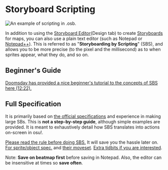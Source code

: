 Storyboard Scripting
======================

![An example of scripting in .osb.](SBS_Base.jpg "An example of scripting in .osb.")

  In addition to using the [Storyboard Editor](/wiki/Beatmap_Editor/Design)(Design tab) to create [Storyboards](/wiki/Storyboards) for maps, you can also use a plain text editor (such as Notepad or [Notepad++](http://www.notepad-plus-plus.org/)). This is referred to as "**Storyboarding by Scripting**" (SBS), and allows you to be more precise (to the pixel and the millisecond) as to when sprites appear, what they do, and so on.

Beginner's Guide
----------------

[Doomsday has provided a nice beginner's tutorial to the concepts of SBS here (12:22).](http://www.youtube.com/watch?v=UJ1YLDs-bZg)

Full Specification
------------------

It is primarily based on [the official specifications](http://osu.ppy.sh/forum/viewtopic.php?p=12468#p12468) and experience in making large SBs. This is **not a step-by-step guide**, although simple examples are provided. It is meant to exhaustively detail how SBS translates into actions on-screen in osu!.

[Please read the rule before doing SBS.](/wiki/Storyboard_Scripting/General_Rules) It will save you the hassle later on. [For sprite/object spec.](/wiki/Storyboard_Scripting/Objects) and [their moveset](/wiki/Storyboard_Scripting/Commands). [Extra tidbits if you are interested](/wiki/Storyboard_Scripting/Miscellaneous).

Note: **Save on beatmap first** before saving in Notepad. Also, the editor can be insensitive at times so **save often**.

